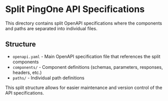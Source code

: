 # Split PingOne API Specifications

This directory contains split OpenAPI specifications where the components and paths are separated into individual files.

## Structure

- `openapi.yaml` - Main OpenAPI specification file that references the split components
- `components/` - Component definitions (schemas, parameters, responses, headers, etc.)
- `paths/` - Individual path definitions

This split structure allows for easier maintenance and version control of the API specifications.
